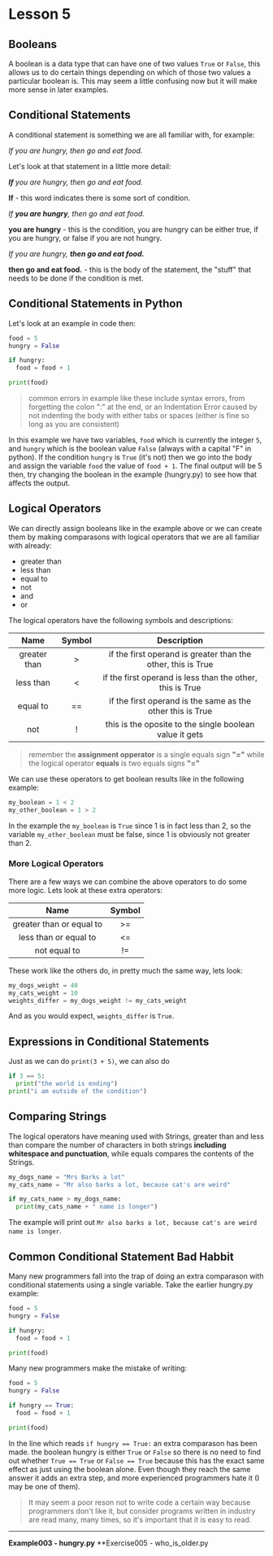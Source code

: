 # Lesson 5

## Booleans

A boolean is a data type that can have one of two values `True` or `False`,
this allows us to do certain things depending on which of those two values
a particular boolean is.
This may seem a little confusing now but it will make more sense in later 
examples.

## Conditional Statements

A conditional statement is something we are all familiar with, for example:

_If you are hungry, then go and eat food._

Let's look at that statement in a little more detail:

_**If** you are hungry, then go and eat food._

  **If** - this word indicates there is some sort of condition.

_If **you are hungry**, then go and eat food._

  **you are hungry** - this is the condition, you are hungry can be either true,
  if you are hungry, or false if you are not hungry.

_If you are hungry, **then go and eat food.**_

  **then go and eat food.** - this is the body of the statement, the "stuff"
  that needs to be done if the condition is met.

## Conditional Statements in Python

Let's look at an example in code then:
```python
food = 5
hungry = False

if hungry:
  food = food + 1

print(food)
```
> common errors in example like these include syntax errors, from forgetting the
> colon ":" at the end, or an Indentation Error caused by not indenting the body
> with either tabs or spaces (either is fine so long as you are consistent)

In this example we have two variables, `food` which is currently the integer `5`,
and `hungry` which is the boolean value `False` (always with a capital "F" in
python).
If the condition `hungry` is `True` (it's not) then we go into the body and
assign the variable `food` the value of `food + 1`.
The final output will be 5 then, try changing the boolean in the example (hungry.py)
to see how that affects the output.

## Logical Operators

We can directly assign booleans like in the example above or we can create them
by making comparasons with logical operators that we are all familiar with
already:
* greater than
* less than
* equal to
* not
* and
* or

The logical operators have the following symbols and descriptions:

| Name         | Symbol | Description                                                  |
|:------------:|:------:|:------------------------------------------------------------:|
| greater than | >      | if the first operand is greater than the other, this is True |
| less than    | <      | if the first operand is less than the other, this is True    |
| equal to     | ==     | if the first operand is the same as the other this is True   |
| not          | !      | this is the oposite to the single boolean value it gets      |

> remember the **assignment opperator** is a single equals sign **"="** while
> the logical operator **equals** is two equals signs **"="**

We can use these operators to get boolean results like in the following example:
```python
my_boolean = 1 < 2
my_other_boolean = 1 > 2
```
In the example the `my_boolean` is `True` since 1 is in fact less than 2, so the
variable `my_other_boolean` must be false, since 1 is obviously not greater than
2.

### More Logical Operators

There are a few ways we can combine the above operators to do some more logic.
Lets look at these extra operators:

| Name                     | Symbol |
|:------------------------:|:------:|
| greater than or equal to | >=     |
| less than or equal to    | <=     |
| not equal to             | !=     |

These work like the others do, in pretty much the same way, lets look:
```python
my_dogs_weight = 40
my_cats_weight = 10
weights_differ = my_dogs_weight != my_cats_weight
```
And as you would expect, `weights_differ` is `True`.

## Expressions in Conditional Statements

Just as we can do `print(3 + 5)`, we can also do
```python
if 3 == 5:
  print("the world is ending")
print("i am outside of the condition")
```
## Comparing Strings

The logical operators have meaning used with Strings, greater than and less than
compare the number of characters in both strings **including whitespace and
punctuation**, while equals compares the contents of the Strings.
```python
my_dogs_name = "Mrs Barks a lot"
my_cats_name = "Mr also barks a lot, because cat's are weird"

if my_cats_name > my_dogs_name:
  print(my_cats_name + " name is longer")
```
The example will print out `Mr also barks a lot, because cat's are weird name is
longer`.

## Common Conditional Statement Bad Habbit

Many new programmers fall into the trap of doing an extra comparason with
conditional statements using a single variable.
Take the earlier hungry.py example:
```python
food = 5
hungry = False

if hungry:
  food = food + 1

print(food)
```
Many new programmers make the mistake of writing:

```python
food = 5
hungry = False

if hungry == True:
  food = food + 1

print(food)
```
In the line which reads `if hungry == True:` an extra comparason has been made.
the boolean hungry is either `True` or `False` so there is no need to find out
whether `True == True` or `False == True` because this has the exact same effect
as just using the boolean alone.
Even though they reach the same answer it adds an extra step, and more
experienced programmers hate it (I may be one of them).

> It may seem a poor reson not to write code a certain way because programmers
> don't like it, but consider programs written in industry are read many, many
> times, so it's important that it is easy to read.

---
**Example003 - hungry.py**
**Exercise005 - who_is_older.py
